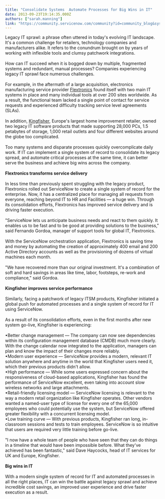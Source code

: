 ```yaml
---
title: "Consolidate Systems  Automate Processes for Big Wins in IT"
date: 2013-09-23T19:14:35.000Z
authors: ["sarah.manning"]
link: "https://community.servicenow.com/community?id=community_blog&sys_id=0cdc2665dbd0dbc01dcaf3231f961915"
---
```

<p>Legacy IT sprawl: a phrase often uttered in today's evolving IT landscape. It's a common challenge for retailers, technology companies and manufacturers alike. It refers to the conundrum brought on by years of working with inflexible tools and clumsy patchwork integrations. <br /><br />How can IT succeed when it is bogged down by multiple, fragmented systems and redundant, manual processes? Companies experiencing legacy IT sprawl face numerous challenges.<br /><br />For example, in the aftermath of a large acquisition, electronics manufacturing service provider <a title="w.servicenow.com/knowledge.do?sysparm_document_key=kb_knowledge,ca2cef446f9ac1006e28e13f9f3ee43c" href="http://www.servicenow.com/knowledge.do?sysparm_document_key=kb_knowledge,ca2cef446f9ac1006e28e13f9f3ee43c">Flextronics</a> found itself with two main IT systems in place and many individual tools at over 200 sites worldwide. As a result, the functional team lacked a single point of contact for service requests and experienced difficulty tracking service level agreements (SLAs).<br /><br />In addition, <a title="w.servicenow.com/knowledge.do?sysparm_document_key=kb_knowledge,e5807b1a6f160900b90eddef6f3ee4f3" href="http://www.servicenow.com/knowledge.do?sysparm_document_key=kb_knowledge,e5807b1a6f160900b90eddef6f3ee4f3">Kingfisher</a>, Europe's largest home improvement retailer, owned two legacy IT software products that made supporting 28,000 PCs, 1.5 petabytes of storage, 1,000 retail outlets and four different websites around the globe too complicated.<br /><br />Too many systems and disparate processes quickly overcomplicate daily work. If IT can implement a single system of record to consolidate its legacy spread, and automate critical processes at the same time, it can better serve the business and achieve big wins across the company. <br /><br /><b>Flextronics transforms service delivery</b><br /><br />In less time than previously spent struggling with the legacy product, Flextronics rolled out ServiceNow to create a single system of record for the enterprise. Now, it has a centralized place for managing all requests from everyone, reaching beyond IT to HR and Facilities — a huge win. Through its consolidation efforts, Flextronics has improved service delivery and is driving faster execution. <br /><br />"ServiceNow lets us anticipate business needs and react to them quickly. It enables us to be fast and to be good at providing solutions to the business," said Fernando Gordoa, manager of support tools for global IT, Flextronics.<br /><br />With the ServiceNow orchestration application, Flextronics is saving time and money by automating the creation of approximately 400 email and 200 Active Directory accounts as well as the provisioning of dozens of virtual machines each month.<br /><br />"We have recovered more than our original investment. It's a combination of soft and hard savings in areas like time, labor, footsteps, re-work and compliance," said Gordoa. <br /><br /><b>Kingfisher improves service performance</b><br /><br />Similarly, facing a patchwork of legacy ITSM products, Kingfisher initiated a global push for automated processes and a single system of record for IT using ServiceNow.<br /><br />As a result of its consolidation efforts, even in the first months after new system go-live, Kingfisher is experiencing:<br /><br />•Better change management — The company can now see dependencies within its configuration management database (CMDB) much more clearly. With the change calendar now integrated to the application, managers can plan and know the impact of their changes more reliably.<br />•Modern user experience — ServiceNow provides a modern, relevant IT solution anywhere and anytime in the world that Kingfisher users need it, which their previous products didn't allow.<br />•High performance — While some users expressed concern about the responsiveness of cloud-based applications, Kingfisher has found the performance of ServiceNow excellent, even taking into account slow wireless networks and large attachments.<br />•Retail-friendly licensing model — ServiceNow licensing is relevant to the way a modern retail organization like Kingfisher operates. Other vendors wanted a named-user type of license for every one of the 65,000 employees who could potentially use the system, but ServiceNow offered greater flexibility with a concurrent licensing model.<br />•Low training curve — With previous products, Kingfisher ran long, in-classroom sessions and tests to train employees. ServiceNow is so intuitive that users are required very little training before go-live.<br /><br />"I now have a whole team of people who have seen that they can do things in a timeline that would have been impossible before. What they've achieved has been fantastic," said Dave Haycocks, head of IT services for UK and Europe, Kingfisher.<br /><br /><b>Big wins in IT</b><br /><br />With a modern single system of record for IT and automated processes in all the right places, IT can win the battle against legacy sprawl and achieve incredible cost savings, an improved user experience and drive faster execution as a result.</p>